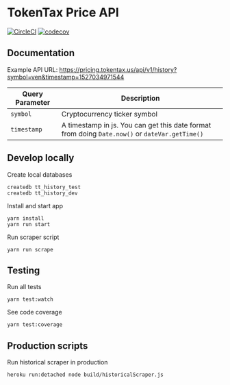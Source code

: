 # TokenTax Price API

[![CircleCI](https://circleci.com/gh/TokenTax/pricing.svg?style=shield&circle-token=ff5098f80351de679401cbf3df5dda2809c54c5f)](https://circleci.com/gh/TokenTax/pricing) [![codecov](https://codecov.io/gh/TokenTax/pricing/branch/master/graph/badge.svg?token=yxwGf6lKVR)](https://codecov.io/gh/TokenTax/pricing)

## Documentation

Example API URL: https://pricing.tokentax.us/api/v1/history?symbol=ven&timestamp=1527034971544

| Query Parameter | Description                                                                                    |
| --------------- | ---------------------------------------------------------------------------------------------- |
| `symbol`        | Cryptocurrency ticker symbol                                                                   |
| `timestamp`     | A timestamp in js. You can get this date format from doing `Date.now()` or `dateVar.getTime()` |

## Develop locally

Create local databases

```
createdb tt_history_test
createdb tt_history_dev
```

Install and start app

```
yarn install
yarn run start
```

Run scraper script

```
yarn run scrape
```

## Testing

Run all tests

```
yarn test:watch
```

See code coverage

```
yarn test:coverage
```

## Production scripts

Run historical scraper in production

```
heroku run:detached node build/historicalScraper.js
```
